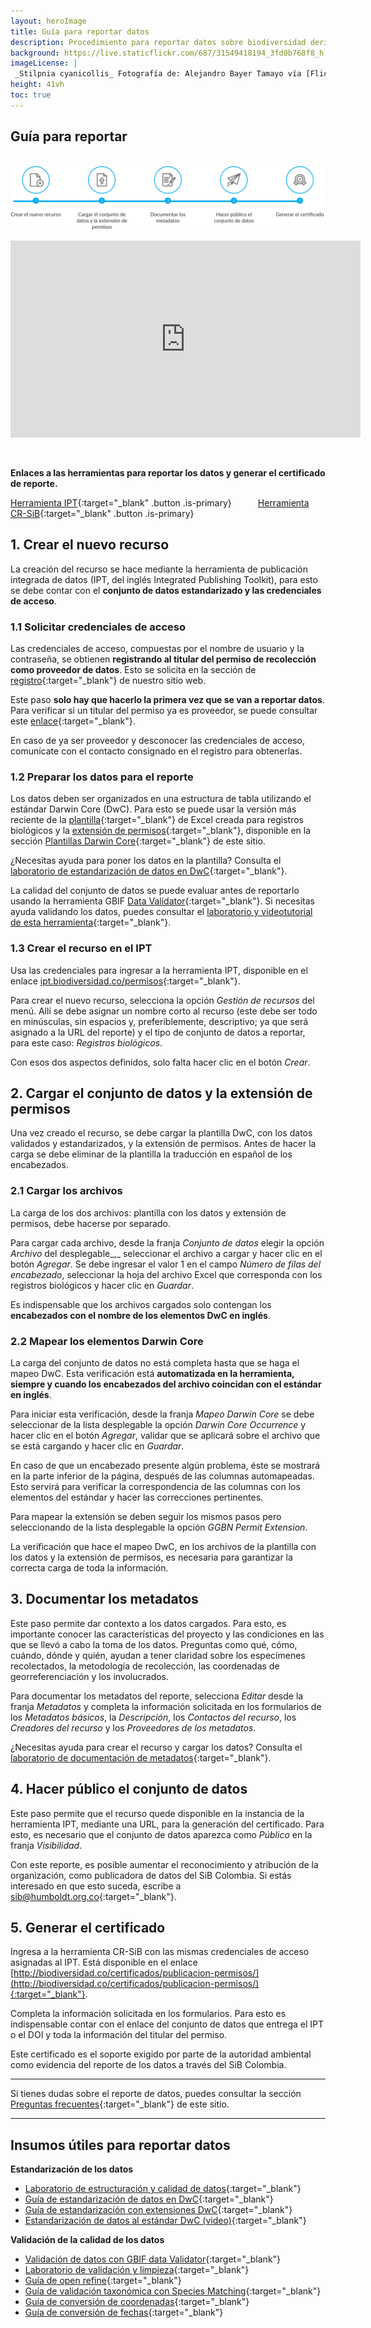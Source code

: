 ```yaml
---
layout: heroImage
title: Guía para reportar datos
description: Procedimiento para reportar datos sobre biodiversidad derivados de permisos de recolección y contratos de acceso a recursos genéticos.
background: https://live.staticflickr.com/687/31549418194_3fd0b768f8_h.jpg
imageLicense: |
 _Stilpnia cyanicollis_ Fotografía de: Alejandro Bayer Tamayo vía [Flickr](https://flickr.com/photos/alejobayer/31549418194){:target="_blank"}
height: 41vh
toc: true
---
```


## Guía para reportar
<br/>
<img src="/compartir/Imagenes/guia-para-reportar-datos.png">
<br/>
<p align="center"><iframe width="560" height="315" src="https://www.youtube.com/embed/tGzANPQWi7Y" title="YouTube video player" frameborder="0" allow="accelerometer; autoplay; clipboard-write; encrypted-media; gyroscope; picture-in-picture" allowfullscreen></iframe></p>
<br/>

**Enlaces a las herramientas para reportar los datos y generar el certificado de reporte.**

[Herramienta IPT](http://ipt.biodiversidad.co/permisos){:target="_blank" .button .is-primary}   [Herramienta CR-SiB](http://biodiversidad.co//certificados/publicacion-permisos/){:target="_blank" .button .is-primary}


## 1. Crear el nuevo recurso

La creación del recurso se hace mediante la herramienta de publicación integrada de datos (IPT, del inglés Integrated Publishing Toolkit), para esto se debe contar con el **conjunto de datos estandarizado y las credenciales de acceso**.


### 1.1 Solicitar credenciales de acceso

Las credenciales de acceso, compuestas por el nombre de usuario y la contraseña, se obtienen **registrando al titular del permiso de recolección como proveedor de datos**. Esto se solicita en la sección de [registro](https://biodiversidad.co/compartir/registro){:target="_blank"} de nuestro sitio web.

Este paso **solo hay que hacerlo la primera vez que se van a reportar datos**. Para verificar si un titular del permiso ya es proveedor, se puede consultar este [enlace](https://docs.google.com/spreadsheets/d/1RAVjVpb0pt2eWEiscqqbWObb7m-Oqqdu2NAt_qJNLiQ/edit#gid=0){:target="_blank"}.

En caso de ya ser proveedor y desconocer las credenciales de acceso, comunícate con el contacto consignado en el registro para obtenerlas.


### 1.2 Preparar los datos para el reporte 

Los datos deben ser organizados en una estructura de tabla utilizando el estándar Darwin Core (DwC). Para esto se puede usar la versión más reciente de la [plantilla](https://drive.google.com/u/0/uc?id=1mj0XG8GcABmTcZefQfHdHi8_ugJV3roA&export=download){:target="_blank"} de Excel creada para registros biológicos y la [extensión de permisos](https://drive.google.com/uc?export=download&id=1vwX9JUx_219CVTF2HrDj7eEukFJyZd2P){:target="_blank"}, disponible en la sección [Plantillas Darwin Core](https://biodiversidad.co/recursos/plantillas-dwc/){:target="_blank"} de este sitio. 

¿Necesitas ayuda para poner los datos en la plantilla? Consulta el [laboratorio de estandarización de datos en DwC](https://biodiversidad.co/formacion/laboratorios/DWC){:target="_blank"}.

La calidad del conjunto de datos se puede evaluar antes de reportarlo usando la herramienta GBIF [Data Validator](https://www.gbif.org/es/tools/data-validator){:target="_blank"}. Si necesitas ayuda validando los datos, puedes consultar el [laboratorio y videotutorial de esta herramienta](https://biodiversidad.co/formacion/laboratorios/DataValidator){:target="_blank"}.


### 1.3 Crear el recurso en el IPT

Usa las credenciales para ingresar a la herramienta IPT, disponible en el enlace [ipt.biodiversidad.co/permisos](http://ipt.biodiversidad.co/permisos){:target="_blank"}.

Para crear el nuevo recurso, selecciona la opción _Gestión de recursos_ del menú. Allí se debe asignar un nombre corto al recurso (este debe ser todo en minúsculas, sin espacios y, preferiblemente, descriptivo; ya que será asignado a la URL del reporte) y el tipo de conjunto de datos a reportar, para este caso: _Registros biológicos_.

Con esos dos aspectos definidos, solo falta hacer clic en el botón _Crear_.


## 2. Cargar el conjunto de datos y la extensión de permisos

Una vez creado el recurso, se debe cargar la plantilla DwC, con los datos validados y estandarizados, y la extensión de permisos. Antes de hacer la carga se debe eliminar de la plantilla la traducción en español de los encabezados.

### 2.1 Cargar los archivos

La carga de los dos archivos: plantilla con los datos y extensión de permisos, debe hacerse por separado.

Para cargar cada archivo, desde la franja _Conjunto de datos_ elegir la opción _Archivo_ del desplegable_,_ seleccionar el archivo a cargar y hacer clic en el botón _Agregar_. Se debe ingresar el valor 1 en el campo _Número de filas del encabezado_, seleccionar la hoja del archivo Excel que corresponda con los registros biológicos y hacer clic en _Guardar_.

Es indispensable que los archivos cargados solo contengan los **encabezados con el nombre de los elementos DwC en inglés**.


### 2.2 Mapear los elementos Darwin Core

La carga del conjunto de datos no está completa hasta que se haga el mapeo DwC. Esta verificación está **automatizada en la herramienta, siempre y cuando los encabezados del archivo coincidan con el estándar en inglés**.

Para iniciar esta verificación, desde la franja _Mapeo Darwin Core_ se debe seleccionar de la lista desplegable la opción _Darwin Core Occurrence_ y hacer clic en el botón _Agregar_, validar que se aplicará sobre el archivo que se está cargando y hacer clic en _Guardar_. 

En caso de que un encabezado presente algún problema, éste se mostrará en la parte inferior de la página, después de las columnas automapeadas. Esto servirá para verificar la correspondencia de las columnas con los elementos del estándar y hacer las correcciones pertinentes.

Para mapear la extensión se deben seguir los mismos pasos pero seleccionando de la lista desplegable la opción _GGBN Permit Extension_.

La verificación que hace el mapeo DwC, en los archivos de la plantilla con los datos y la extensión de permisos, es necesaria para garantizar la correcta carga de toda la información.


## 3. Documentar los metadatos

Este paso permite dar contexto a los datos cargados. Para esto, es importante conocer las características del proyecto y las condiciones en las que se llevó a cabo la toma de los datos. Preguntas como qué, cómo, cuándo, dónde y quién, ayudan a tener claridad sobre los especímenes recolectados, la metodología de recolección, las coordenadas de georreferenciación y los involucrados.

Para documentar los metadatos del reporte, selecciona _Editar_ desde la franja _Metadatos_ y completa la información solicitada en los formularios de los _Metadatos básicos_, la _Descripción_, los _Contactos del recurso_, los _Creadores del recurso_ y los _Proveedores de los metadatos_. 

¿Necesitas ayuda para crear el recurso y cargar los datos? Consulta el [laboratorio de documentación de metadatos](https://biodiversidad.co/formacion/laboratorios/IPT_Metadatos){:target="_blank"}.


## 4. Hacer público el conjunto de datos

Este paso permite que el recurso quede disponible en la instancia de la herramienta IPT, mediante una URL, para la generación del certificado. Para esto, es necesario que el conjunto de datos aparezca como _Público_ en la franja _Visibilidad_.

Con este reporte, es posible aumentar el reconocimiento y atribución de la organización, como publicadora de datos del SiB Colombia. Si estás interesado en que esto suceda, escribe a [sib@humboldt.org.co](mailto:sib@humboldt.org.co){:target="_blank"}.


## 5. Generar el certificado

Ingresa a la herramienta CR-SiB con las mismas credenciales de acceso asignadas al IPT. Está disponible en el enlace [http://biodiversidad.co/certificados/publicacion-permisos/](http://biodiversidad.co/certificados/publicacion-permisos/){:target="_blank"}.

Completa la información solicitada en los formularios. Para esto es indispensable contar con el enlace del conjunto de datos que entrega el IPT o el DOI y toda la información del titular del permiso.

Este certificado es el soporte exigido por parte de la autoridad ambiental como evidencia del reporte de los datos a través del SiB Colombia.


_____

Si tienes dudas sobre el reporte de datos, puedes consultar la sección [Preguntas frecuentes](https://biodiversidad.co/compartir/faq/#certificado-de-reporte){:target="_blank"} de este sitio.

_____


## Insumos útiles para reportar datos 

**Estandarización de los datos**

* [Laboratorio de estructuración y calidad de datos](https://biodiversidad.co/formacion/laboratorios/LabEstructuracionCalidad){:target="_blank"}
* [Guía de estandarización de datos en DwC](https://biodiversidad.co/formacion/laboratorios/DWC){:target="_blank"}
* [Guía de estandarización con extensiones DwC](https://biodiversidad.co/formacion/laboratorios/DWCextensiones){:target="_blank"}
* [Estandarización de datos al estándar DwC (video)](https://www.youtube.com/watch?v=YAoc9QZ9cBw){:target="_blank"}

**Validación de la calidad de los datos**

* [Validación de datos con GBIF data Validator](https://biodiversidad.co/formacion/laboratorios/DataValidator){:target="_blank"}
* [Laboratorio de validación y limpieza](https://biodiversidad.co/formacion/laboratorios/ContextoValidacionLimpieza){:target="_blank"}
* [Guía de open refine](https://biodiversidad.co/formacion/laboratorios/OpenRefine){:target="_blank"}
* [Guía de validación taxonómica con Species Matching](https://biodiversidad.co/formacion/laboratorios/SpeciesMatching){:target="_blank"}
* [Guía de conversión de coordenadas](https://biodiversidad.co/formacion/laboratorios/ConversionCoordenadas){:target="_blank"}
* [Guía de conversión de fechas](https://biodiversidad.co/formacion/laboratorios/ConversionFechas){:target="_blank"}

